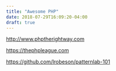 ```yaml
---
title: "Awesome PHP"
date: 2018-07-29T16:09:20-04:00
draft: true
---
```




http://www.phptherightway.com

https://thephpleague.com

https://github.com/lrobeson/patternlab-101

